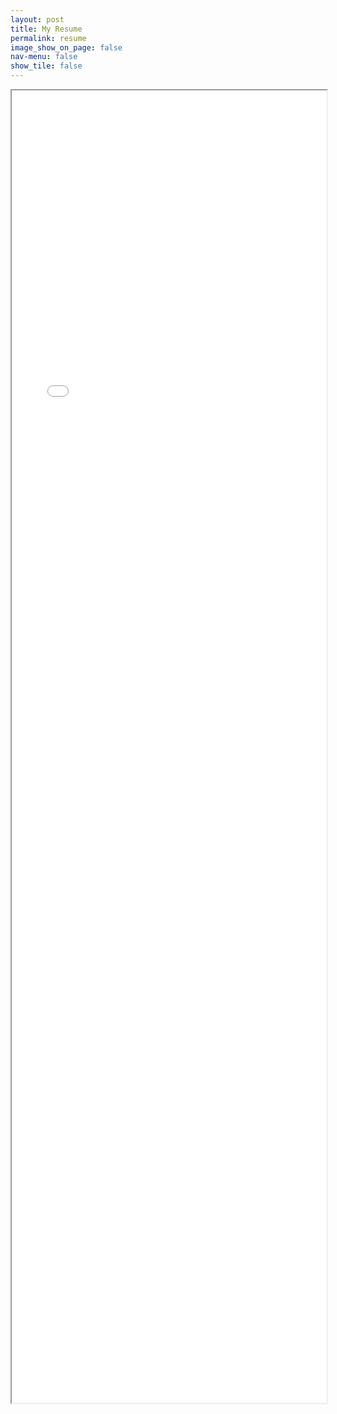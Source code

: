 ```yaml
---
layout: post
title: My Resume
permalink: resume
image_show_on_page: false
nav-menu: false
show_tile: false
---
```


<iframe src="{{ site.url }}/assets/files/cv.pdf" width="100%" height="2100px"> </iframe>
